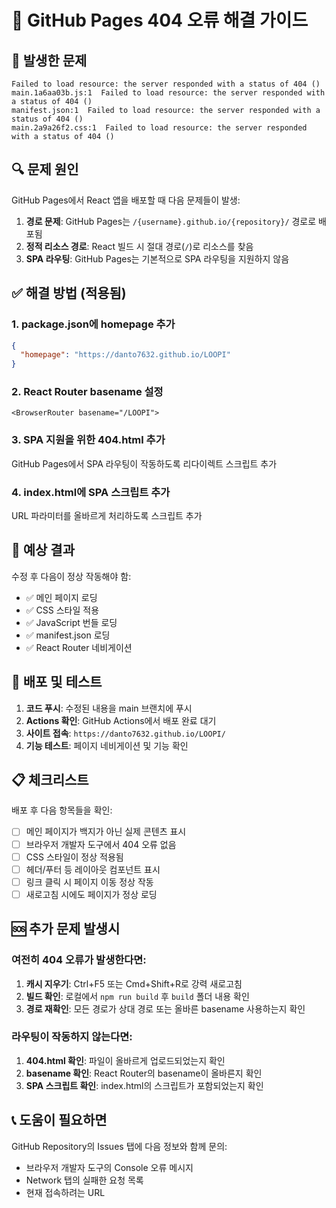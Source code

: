 # 🔧 GitHub Pages 404 오류 해결 가이드

## 🚨 발생한 문제

```
Failed to load resource: the server responded with a status of 404 ()
main.1a6aa03b.js:1  Failed to load resource: the server responded with a status of 404 ()
manifest.json:1  Failed to load resource: the server responded with a status of 404 ()
main.2a9a26f2.css:1  Failed to load resource: the server responded with a status of 404 ()
```

## 🔍 문제 원인

GitHub Pages에서 React 앱을 배포할 때 다음 문제들이 발생:

1. **경로 문제**: GitHub Pages는 `/{username}.github.io/{repository}/` 경로로 배포됨
2. **정적 리소스 경로**: React 빌드 시 절대 경로(`/`)로 리소스를 찾음
3. **SPA 라우팅**: GitHub Pages는 기본적으로 SPA 라우팅을 지원하지 않음

## ✅ 해결 방법 (적용됨)

### 1. package.json에 homepage 추가
```json
{
  "homepage": "https://danto7632.github.io/LOOPI"
}
```

### 2. React Router basename 설정
```tsx
<BrowserRouter basename="/LOOPI">
```

### 3. SPA 지원을 위한 404.html 추가
GitHub Pages에서 SPA 라우팅이 작동하도록 리다이렉트 스크립트 추가

### 4. index.html에 SPA 스크립트 추가
URL 파라미터를 올바르게 처리하도록 스크립트 추가

## 🎯 예상 결과

수정 후 다음이 정상 작동해야 함:

- ✅ 메인 페이지 로딩
- ✅ CSS 스타일 적용
- ✅ JavaScript 번들 로딩
- ✅ manifest.json 로딩
- ✅ React Router 네비게이션

## 🚀 배포 및 테스트

1. **코드 푸시**: 수정된 내용을 main 브랜치에 푸시
2. **Actions 확인**: GitHub Actions에서 배포 완료 대기
3. **사이트 접속**: `https://danto7632.github.io/LOOPI/`
4. **기능 테스트**: 페이지 네비게이션 및 기능 확인

## 📋 체크리스트

배포 후 다음 항목들을 확인:

- [ ] 메인 페이지가 백지가 아닌 실제 콘텐츠 표시
- [ ] 브라우저 개발자 도구에서 404 오류 없음
- [ ] CSS 스타일이 정상 적용됨
- [ ] 헤더/푸터 등 레이아웃 컴포넌트 표시
- [ ] 링크 클릭 시 페이지 이동 정상 작동
- [ ] 새로고침 시에도 페이지가 정상 로딩

## 🆘 추가 문제 발생시

### 여전히 404 오류가 발생한다면:

1. **캐시 지우기**: Ctrl+F5 또는 Cmd+Shift+R로 강력 새로고침
2. **빌드 확인**: 로컬에서 `npm run build` 후 `build` 폴더 내용 확인
3. **경로 재확인**: 모든 경로가 상대 경로 또는 올바른 basename 사용하는지 확인

### 라우팅이 작동하지 않는다면:

1. **404.html 확인**: 파일이 올바르게 업로드되었는지 확인
2. **basename 확인**: React Router의 basename이 올바른지 확인
3. **SPA 스크립트 확인**: index.html의 스크립트가 포함되었는지 확인

## 📞 도움이 필요하면

GitHub Repository의 Issues 탭에 다음 정보와 함께 문의:
- 브라우저 개발자 도구의 Console 오류 메시지
- Network 탭의 실패한 요청 목록
- 현재 접속하려는 URL